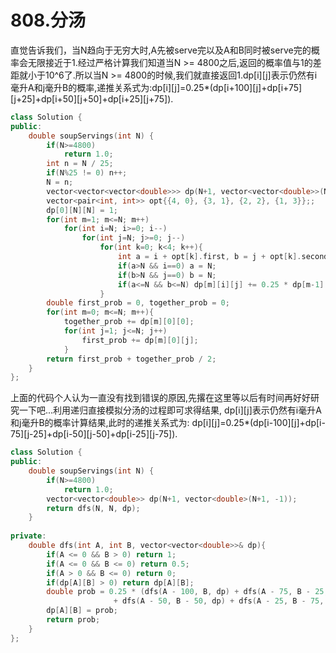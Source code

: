 # 808.分汤

直觉告诉我们，当N趋向于无穷大时,A先被serve完以及A和B同时被serve完的概率会无限接近于1.经过严格计算我们知道当N >= 4800之后,返回的概率值与1的差距就小于10^6了.所以当N >= 4800的时候,我们就直接返回1.dp[i][j]表示仍然有i毫升A和j毫升B的概率,递推关系式为:dp[i][j]=0.25*(dp[i+100][j]+dp[i+75][j+25]+dp[i+50][j+50]+dp[i+25][j+75]).

```cpp
class Solution {
public:
    double soupServings(int N) {
        if(N>=4800)
        	return 1.0;
        int n = N / 25;
        if(N%25 != 0) n++;
        N = n;
        vector<vector<vector<double>>> dp(N+1, vector<vector<double>>(N+1, vector<double>(N+1, 0)));
        vector<pair<int, int>> opt{{4, 0}, {3, 1}, {2, 2}, {1, 3}};;
        dp[0][N][N] = 1;
        for(int m=1; m<=N; m++)
            for(int i=N; i>=0; i--)
                for(int j=N; j>=0; j--)
                    for(int k=0; k<4; k++){
                        int a = i + opt[k].first, b = j + opt[k].second;
                        if(a>N && i==0) a = N;
                        if(b>N && j==0) b = N;
                        if(a<=N && b<=N) dp[m][i][j] += 0.25 * dp[m-1][a][b];
                    }
        double first_prob = 0, together_prob = 0;
        for(int m=0; m<=N; m++){
            together_prob += dp[m][0][0];
            for(int j=1; j<=N; j++)
                first_prob += dp[m][0][j];
            }
        return first_prob + together_prob / 2;
    }
};
```

上面的代码个人认为一直没有找到错误的原因,先撂在这里等以后有时间再好好研究一下吧...利用递归直接模拟分汤的过程即可求得结果,
dp[i][j]表示仍然有i毫升A和j毫升B的概率计算结果,此时的递推关系式为:
dp[i][j]=0.25*(dp[i-100][j]+dp[i-75][j-25]+dp[i-50][j-50]+dp[i-25][j-75]).


```cpp
class Solution {
public:
    double soupServings(int N) {
        if(N>=4800)
        	return 1.0;
        vector<vector<double>> dp(N+1, vector<double>(N+1, -1));
        return dfs(N, N, dp);
    }
    
private:
    double dfs(int A, int B, vector<vector<double>>& dp){
        if(A <= 0 && B > 0) return 1;
        if(A <= 0 && B <= 0) return 0.5;
        if(A > 0 && B <= 0) return 0;
        if(dp[A][B] > 0) return dp[A][B];
        double prob = 0.25 * (dfs(A - 100, B, dp) + dfs(A - 75, B - 25, dp)
                       + dfs(A - 50, B - 50, dp) + dfs(A - 25, B - 75, dp));
        dp[A][B] = prob;
        return prob;
    }
};
```

